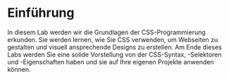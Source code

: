 # Einführung

In diesem Lab werden wir die Grundlagen der CSS-Programmierung erkunden. Sie werden lernen, wie Sie CSS verwenden, um Webseiten zu gestalten und visuell ansprechende Designs zu erstellen. Am Ende dieses Labs werden Sie eine solide Vorstellung von der CSS-Syntax, -Selektoren und -Eigenschaften haben und sie auf Ihre eigenen Projekte anwenden können.
